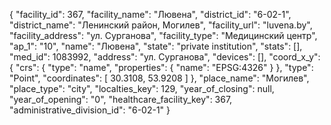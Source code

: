 {
    "facility_id": 367,
    "facility_name": "Лювена",
    "district_id": "6-02-1",
    "district_name": "Ленинский район, Могилев",
    "facility_url": "luvena.by",
    "facility_address": "ул. Сурганова",
    "facility_type": "Медицинский центр",
    "ap_1": "10",
    "name": "Лювена",
    "state": "private institution",
    "stats": [],
    "med_id": 1083992,
    "address": "ул. Сурганова",
    "devices": [],
    "coord_x_y": {
        "crs": {
            "type": "name",
            "properties": {
                "name": "EPSG:4326"
            }
        },
        "type": "Point",
        "coordinates": [
            30.3108,
            53.9208
        ]
    },
    "place_name": "Могилев",
    "place_type": "city",
    "localties_key": 129,
    "year_of_closing": null,
    "year_of_opening": "0",
    "healthcare_facility_key": 367,
    "administrative_division_id": "6-02-1"
}